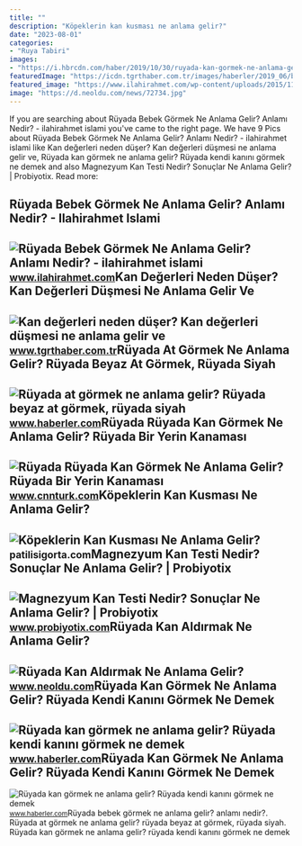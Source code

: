 ```yaml
---
title: ""
description: "Köpeklerin kan kusması ne anlama gelir?"
date: "2023-08-01"
categories:
- "Ruya Tabiri"
images:
- "https://i.hbrcdn.com/haber/2019/10/30/ruyada-kan-gormek-ne-anlama-gelir-ruyada-kan-12567394_586_amp.jpg"
featuredImage: "https://icdn.tgrthaber.com.tr/images/haberler/2019_06/buyuk/kan-degerleri-neden-duser-kan-degerleri-dusunce-anlama-gelir-ve-nedir--1560162110.jpg"
featured_image: "https://www.ilahirahmet.com/wp-content/uploads/2015/11/Rüyada-Bebek-Görmek-Ne-Anlama-Gelir.jpg"
image: "https://d.neoldu.com/news/72734.jpg"
---
```


If you are searching about Rüyada Bebek Görmek Ne Anlama Gelir? Anlamı Nedir? - ilahirahmet islami you've came to the right page. We have 9 Pics about Rüyada Bebek Görmek Ne Anlama Gelir? Anlamı Nedir? - ilahirahmet islami like Kan değerleri neden düşer? Kan değerleri düşmesi ne anlama gelir ve, Rüyada kan görmek ne anlama gelir? Rüyada kendi kanını görmek ne demek and also Magnezyum Kan Testi Nedir? Sonuçlar Ne Anlama Gelir? | Probiyotix. Read more:

Rüyada Bebek Görmek Ne Anlama Gelir? Anlamı Nedir? - Ilahirahmet Islami
-----------------------------------------------------------------------

 ![Rüyada Bebek Görmek Ne Anlama Gelir? Anlamı Nedir? - ilahirahmet islami](https://www.ilahirahmet.com/wp-content/uploads/2015/11/Rüyada-Bebek-Görmek-Ne-Anlama-Gelir.jpg) <small>www.ilahirahmet.com</small>Kan Değerleri Neden Düşer? Kan Değerleri Düşmesi Ne Anlama Gelir Ve
-------------------------------------------------------------------

 ![Kan değerleri neden düşer? Kan değerleri düşmesi ne anlama gelir ve](https://icdn.tgrthaber.com.tr/images/haberler/2019_06/buyuk/kan-degerleri-neden-duser-kan-degerleri-dusunce-anlama-gelir-ve-nedir--1560162110.jpg) <small>www.tgrthaber.com.tr</small>Rüyada At Görmek Ne Anlama Gelir? Rüyada Beyaz At Görmek, Rüyada Siyah
----------------------------------------------------------------------

 ![Rüyada at görmek ne anlama gelir? Rüyada beyaz at görmek, rüyada siyah](https://foto.haberler.com/haber/2019/10/30/ruyada-at-gormek-ne-anlama-gelir-12566959_7097_m.jpg) <small>www.haberler.com</small>Rüyada Rüyada Kan Görmek Ne Anlama Gelir? Rüyada Bir Yerin Kanaması
-------------------------------------------------------------------

 ![Rüyada Rüyada Kan Görmek Ne Anlama Gelir? Rüyada Bir Yerin Kanaması](https://i.cnnturk.com/i/cnnturk/75/1200x675/610877a32af1071974f32512.jpg) <small>www.cnnturk.com</small>Köpeklerin Kan Kusması Ne Anlama Gelir?
---------------------------------------

 ![Köpeklerin Kan Kusması Ne Anlama Gelir?](https://patilisigorta.com/upload/photos/2022/08/6xYtKhhS7CpdRuOmoHfr_07_35387d3779d84a98807cd823f98bf2d0_image.jpg) <small>patilisigorta.com</small>Magnezyum Kan Testi Nedir? Sonuçlar Ne Anlama Gelir? | Probiyotix
-----------------------------------------------------------------

 ![Magnezyum Kan Testi Nedir? Sonuçlar Ne Anlama Gelir? | Probiyotix](https://www.probiyotix.com/wp-content/uploads/2020/12/magnezyum_test.jpg) <small>www.probiyotix.com</small>Rüyada Kan Aldırmak Ne Anlama Gelir?
------------------------------------

 ![Rüyada Kan Aldırmak Ne Anlama Gelir?](https://d.neoldu.com/news/72734.jpg) <small>www.neoldu.com</small>Rüyada Kan Görmek Ne Anlama Gelir? Rüyada Kendi Kanını Görmek Ne Demek
----------------------------------------------------------------------

 ![Rüyada kan görmek ne anlama gelir? Rüyada kendi kanını görmek ne demek](https://i.hbrcdn.com/haber/2019/10/30/ruyada-kan-gormek-ne-anlama-gelir-ruyada-kan-12567394_8586_m.jpg) <small>www.haberler.com</small>Rüyada Kan Görmek Ne Anlama Gelir? Rüyada Kendi Kanını Görmek Ne Demek
----------------------------------------------------------------------

 ![Rüyada kan görmek ne anlama gelir? Rüyada kendi kanını görmek ne demek](https://i.hbrcdn.com/haber/2019/10/30/ruyada-kan-gormek-ne-anlama-gelir-ruyada-kan-12567394_586_amp.jpg) <small>www.haberler.com</small>Rüyada bebek görmek ne anlama gelir? anlamı nedir?. Rüyada at görmek ne anlama gelir? rüyada beyaz at görmek, rüyada siyah. Rüyada kan görmek ne anlama gelir? rüyada kendi kanını görmek ne demek
